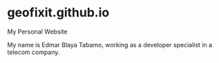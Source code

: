 # geofixit.github.io
My Personal Website

My name is Edmar Blaya Tabamo, working as a developer specialist in a telecom company.
